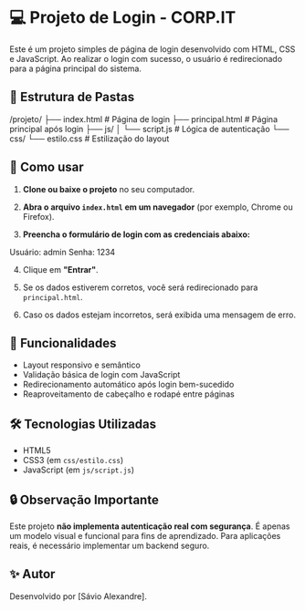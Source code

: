 # 💻 Projeto de Login - CORP.IT

Este é um projeto simples de página de login desenvolvido com HTML, CSS e JavaScript. Ao realizar o login com sucesso, o usuário é redirecionado para a página principal do sistema.

## 📁 Estrutura de Pastas

/projeto/
├── index.html           # Página de login
├── principal.html       # Página principal após login
├── js/
│   └── script.js        # Lógica de autenticação
└── css/
└── estilo.css       # Estilização do layout


## 🚀 Como usar

1. **Clone ou baixe o projeto** no seu computador.

2. **Abra o arquivo `index.html` em um navegador** (por exemplo, Chrome ou Firefox).

3. **Preencha o formulário de login com as credenciais abaixo:**

Usuário: admin
Senha: 1234

4. Clique em **"Entrar"**.

5. Se os dados estiverem corretos, você será redirecionado para `principal.html`.

6. Caso os dados estejam incorretos, será exibida uma mensagem de erro.

## 📌 Funcionalidades

- Layout responsivo e semântico
- Validação básica de login com JavaScript
- Redirecionamento automático após login bem-sucedido
- Reaproveitamento de cabeçalho e rodapé entre páginas

## 🛠 Tecnologias Utilizadas

- HTML5
- CSS3 (em `css/estilo.css`)
- JavaScript (em `js/script.js`)

## 🔒 Observação Importante

Este projeto **não implementa autenticação real com segurança**. É apenas um modelo visual e funcional para fins de aprendizado. Para aplicações reais, é necessário implementar um backend seguro.

## ✨ Autor

Desenvolvido por [Sávio Alexandre].

